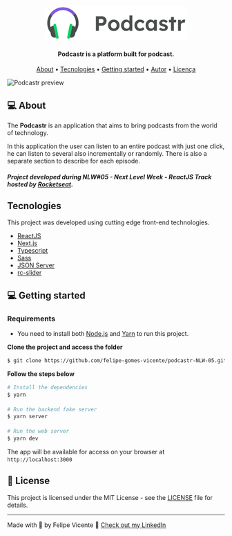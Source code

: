 <div align="center">
  <img src=".github/logo.svg" alt="Podcastr logo">
</div>


<h4 align="center">
  Podcastr is a platform built for podcast.
</h4>

<p align="center">
 <a href="#-about">About</a> •
 <a href="#-tecnologies">Tecnologies</a> • 
 <a href="#-Getting-started">Getting started</a> • 
 <a href="#-autor">Autor</a> • 
 <a href="#-licença">Licença</a>
</p>

![Podcastr preview](.github/preview-podcast.png)

## 💻 About 

The **Podcastr** is an application that aims to bring podcasts from the world of technology.

In this application the user can listen to an entire podcast with just one click, he can listen to several also incrementally or randomly. There is also a separate section to describe for each episode.

##### Project developed during **NLW#05 - Next Level Week - ReactJS Track** hosted by [Rocketseat](https://rocketseat.com.br/).

## Tecnologies

This project was developed using cutting edge front-end technologies.


- [ReactJS](https://reactjs.org/)
- [Next.js](https://nextjs.org/)
- [Typescript](https://www.typescriptlang.org/)
- [Sass](https://sass-lang.com/install)
- [JSON Server](https://www.npmjs.com/package/json-server)
- [rc-slider](https://slider-react-component.vercel.app/)


## 💻 Getting started

### Requirements

- You need to install both [Node.js](https://nodejs.org/en/download/) and [Yarn](https://yarnpkg.com/) to run this project.

**Clone the project and access the folder**

```bash
$ git clone https://github.com/felipe-gomes-vicente/podcastr-NLW-05.git && cd podcastr-NLW-05
```

**Follow the steps below**

```bash
# Install the dependencies
$ yarn

# Run the backend fake server
$ yarn server

# Run the web server
$ yarn dev
```

The app will be available for access on your browser at `http://localhost:3000`

## 📝 License

This project is licensed under the MIT License - see the [LICENSE](LICENSE) file for details.

---

Made with 💜 by Felipe Vicente 👋 [Check out my LinkedIn](https://www.linkedin.com/in/felipe-gomes-vicente/)
